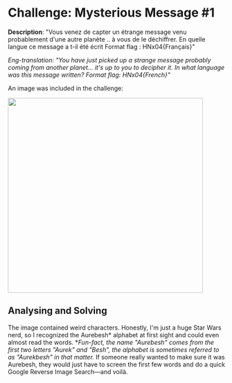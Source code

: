 # Challenge: Mysterious Message #1

**Description**: 
"Vous venez de capter un étrange message venu probablement d'une autre planète .. à vous de le déchiffrer. En quelle langue ce message a t-il été écrit Format flag : HNx04{Français}"

*Eng-translation: "You have just picked up a strange message probably coming from another planet... it's up to you to decipher it. In what language was this message written? Format flag: HNx04{French}"*

An image was included in the challenge:

<img src="https://github.com/user-attachments/assets/74abf9a2-d92f-49ad-8f66-b857b33e5007" width="450">

## Analysing and Solving

The image contained weird characters. Honestly, I'm just a huge Star Wars nerd, so I recognized the Aurebesh* alphabet at first sight and could even almost read the words.
**Fun-fact, the name "Aurebesh" comes from the first two letters "Aurek" and "Besh", the alphabet is sometimes referred to as "Aurekbesh" in that matter.*
If someone really wanted to make sure it was Aurebesh, they would just have to screen the first few words and do a quick Google Reverse Image Search—and voilà.
